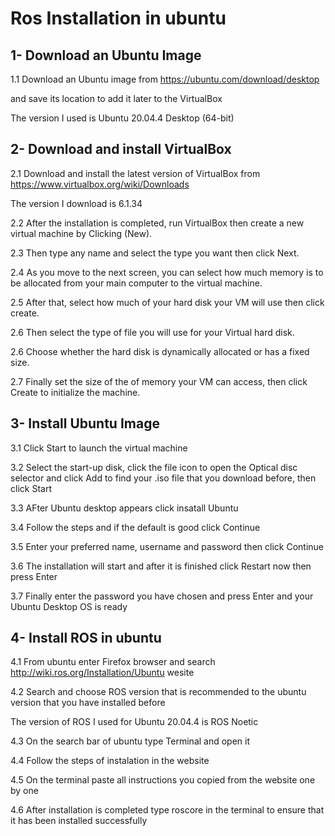 # Ros Installation in ubuntu

## 1- Download an Ubuntu Image

1.1 Download an Ubuntu image from https://ubuntu.com/download/desktop

and save its location to add it later to the VirtualBox

The version I used is Ubuntu 20.04.4 Desktop (64-bit)


## 2- Download and install VirtualBox

2.1 Download and install the latest version of VirtualBox from https://www.virtualbox.org/wiki/Downloads

The version I download is 6.1.34

2.2 After the installation is completed, run VirtualBox then create a new virtual machine by Clicking (New). 

2.3 Then type any name and select the type you want then click Next. 

2.4 As you move to the next screen, you can select how much memory is to be allocated from your main computer to the virtual machine. 

2.5 After that, select how much of your hard disk your VM will use then click create.

2.6 Then select the type of file you will use for your Virtual hard disk.

2.6 Choose whether the hard disk is dynamically allocated or has a fixed size.

2.7 Finally set the size of the of memory your VM can access, then click Create to initialize the machine.

## 3- Install Ubuntu Image

3.1 Click Start to launch the virtual machine

3.2 Select the start-up disk, click the file icon to open the Optical disc selector and click Add to find your .iso file that you download before, then click Start

3.3 AFter Ubuntu desktop appears click insatall Ubuntu

3.4 Follow the steps and if the default is good click Continue

3.5 Enter your preferred name, username and password then click Continue

3.6 The installation will start and after it is finished click Restart now then press Enter

3.7 Finally enter the password you have chosen and press Enter and your Ubuntu Desktop OS is ready

## 4- Install ROS in ubuntu

4.1 From ubuntu enter Firefox browser and search http://wiki.ros.org/Installation/Ubuntu wesite

4.2 Search and choose ROS version that is recommended to the ubuntu version that you have installed before

The version of ROS I used for Ubuntu 20.04.4 is ROS Noetic

4.3 On the search bar of ubuntu type Terminal and open it

4.4 Follow the steps of instalation in the website

4.5 On the terminal paste all instructions you copied from the website one by one

4.6 After installation is completed type roscore in the terminal to ensure that it has been installed successfully

